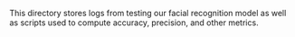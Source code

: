 This directory stores logs from testing our facial recognition model as well as scripts used to compute accuracy, precision, and other metrics.
